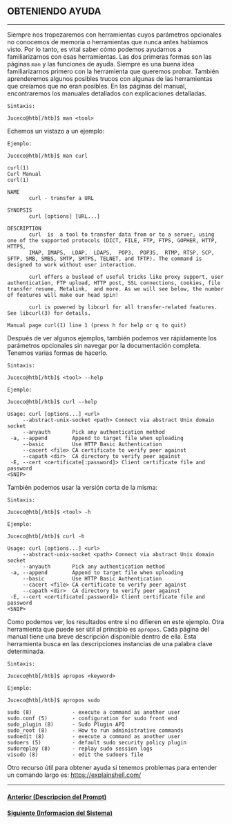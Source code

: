 ## OBTENIENDO AYUDA
___
Siempre nos tropezaremos con herramientas cuyos parámetros opcionales no conocemos de memoria o herramientas que nunca antes habíamos visto. Por lo tanto, es vital saber cómo podemos ayudarnos a familiarizarnos con esas herramientas. Las dos primeras formas son las páginas `man` y las funciones de ayuda. Siempre es una buena idea familiarizarnos primero con la herramienta que queremos probar. También aprenderemos algunos posibles trucos con algunas de las herramientas que creíamos que no eran posibles. En las páginas del manual, encontraremos los manuales detallados con explicaciones detalladas.

`Sintaxis:`
~~~
Juceco@htb[/htb]$ man <tool>
~~~

Echemos un vistazo a un ejemplo:

`Ejemplo:`
~~~
Juceco@htb[/htb]$ man curl

curl(1)                                                             Curl Manual                                                            curl(1)

NAME
       curl - transfer a URL

SYNOPSIS
       curl [options] [URL...]

DESCRIPTION
       curl  is  a tool to transfer data from or to a server, using one of the supported protocols (DICT, FILE, FTP, FTPS, GOPHER, HTTP, HTTPS,  
       IMAP, IMAPS,  LDAP,  LDAPS,  POP3,  POP3S,  RTMP, RTSP, SCP, SFTP, SMB, SMBS, SMTP, SMTPS, TELNET, and TFTP). The command is designed to work without user interaction.

       curl offers a busload of useful tricks like proxy support, user authentication, FTP upload, HTTP post, SSL connections, cookies, file transfer resume, Metalink,  and more. As we will see below, the number of features will make our head spin!

       curl is powered by libcurl for all transfer-related features.  See libcurl(3) for details.

Manual page curl(1) line 1 (press h for help or q to quit)
~~~

Después de ver algunos ejemplos, también podemos ver rápidamente los parámetros opcionales sin navegar por la documentación completa. Tenemos varias formas de hacerlo.

`Sintaxis:`
~~~
Juceco@htb[/htb]$ <tool> --help
~~~

`Ejemplo:`
~~~
Juceco@htb[/htb]$ curl --help

Usage: curl [options...] <url>
     --abstract-unix-socket <path> Connect via abstract Unix domain socket
     --anyauth       Pick any authentication method
 -a, --append        Append to target file when uploading
     --basic         Use HTTP Basic Authentication
     --cacert <file> CA certificate to verify peer against
     --capath <dir>  CA directory to verify peer against
 -E, --cert <certificate[:password]> Client certificate file and password
<SNIP>
~~~
También podemos usar la versión corta de la misma:

`Sintaxis:`
~~~
Juceco@htb[/htb]$ <tool> -h
~~~

`Ejemplo:`
~~~
Juceco@htb[/htb]$ curl -h

Usage: curl [options...] <url>
     --abstract-unix-socket <path> Connect via abstract Unix domain socket
     --anyauth       Pick any authentication method
 -a, --append        Append to target file when uploading
     --basic         Use HTTP Basic Authentication
     --cacert <file> CA certificate to verify peer against
     --capath <dir>  CA directory to verify peer against
 -E, --cert <certificate[:password]> Client certificate file and password
<SNIP>
~~~
Como podemos ver, los resultados entre sí no difieren en este ejemplo. Otra herramienta que puede ser útil al principio es `apropos`. Cada página del manual tiene una breve descripción disponible dentro de ella. Esta herramienta busca en las descripciones instancias de una palabra clave determinada.

`Sintaxis:`
~~~
Juceco@htb[/htb]$ apropos <keyword>
~~~

`Ejemplo:`
~~~
Juceco@htb[/htb]$ apropos sudo

sudo (8)             - execute a command as another user
sudo.conf (5)        - configuration for sudo front end
sudo_plugin (8)      - Sudo Plugin API
sudo_root (8)        - How to run administrative commands
sudoedit (8)         - execute a command as another user
sudoers (5)          - default sudo security policy plugin
sudoreplay (8)       - replay sudo session logs
visudo (8)           - edit the sudoers file
~~~

Otro recurso útil para obtener ayuda si tenemos problemas para entender un comando largo es: https://explainshell.com/
___
#### [Anterior (Descripcion del Prompt)]()
#### [Siguiente (Informacion del Sistema)]()
